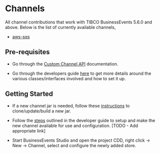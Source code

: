 # Channels

All channel contributions that work with TIBCO BusinessEvents 5.6.0 and above. Below is the list of currently available channels,

* [aws-sqs](https://github.com/tibco/be-contribution/tree/main/channel/aws-sqs)

## Pre-requisites

* Go through the [Custom Channel API](https://docs.tibco.com/pub/businessevents-enterprise/6.0.0/doc/html/api/javadoc/index.html) documentation.

* Go through the developers guide [here](https://docs.tibco.com/pub/businessevents-enterprise/6.0.0/doc/html/Default.htm#Developers/Custom-Channel.htm%3FTocPath%3DDevelopers%2520Guide%7CCustom%2520Channel%7C_____0) to get more details around the various classes/interfaces involved and how to set it up.

## Getting Started

* If a new channel jar is needed, follow these [instructions](https://github.com/tibco/be-contribution) to clone/update/build a new jar.

* Follow the [steps]() outlined in the developer guide to setup and make the new channel available for use and configuration. [TODO - Add appropriate link]

* Start BusinessEvents Studio and open the project CDD, right click -> New -> Channel, select and configure the newly added store.